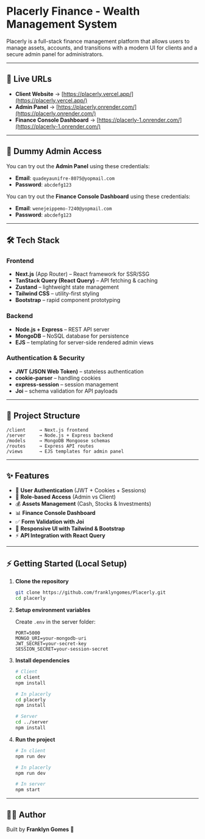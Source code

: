 # Placerly Finance - Wealth Management System

Placerly is a full-stack finance management platform that allows users to manage assets, accounts, and transitions with a modern UI for clients and a secure admin panel for administrators.

---

## 🚀 Live URLs

- **Client Website** → [https://placerly.vercel.app/](https://placerly.vercel.app/)
- **Admin Panel** → [https://placerly.onrender.com/](https://placerly.onrender.com/)
- **Finance Console Dashboard** → [https://placerly-1.onrender.com/](https://placerly-1.onrender.com/)

---

## 🧪 Dummy Admin Access

You can try out the **Admin Panel** using these credentials:

- **Email**: `quadeyaunifre-8075@yopmail.com`
- **Password**: `abcdefg123`

You can try out the **Finance Console Dashboard** using these credentials:

- **Email**: `wenejeippemo-7240@yopmail.com`
- **Password**: `abcdefg123`

---

## 🛠️ Tech Stack

### Frontend

- **Next.js** (App Router) – React framework for SSR/SSG
- **TanStack Query (React Query)** – API fetching & caching
- **Zustand** – lightweight state management
- **Tailwind CSS** – utility-first styling
- **Bootstrap** – rapid component prototyping

### Backend

- **Node.js + Express** – REST API server
- **MongoDB** – NoSQL database for persistence
- **EJS** – templating for server-side rendered admin views

### Authentication & Security

- **JWT (JSON Web Token)** – stateless authentication
- **cookie-parser** – handling cookies
- **express-session** – session management
- **Joi** – schema validation for API payloads

---

## 📂 Project Structure

```
/client     → Next.js frontend
/server     → Node.js + Express backend
/models     → MongoDB Mongoose schemas
/routes     → Express API routes
/views      → EJS templates for admin panel
```

---

## ✨ Features

- 🔑 **User Authentication** (JWT + Cookies + Sessions)
- 👤 **Role-based Access** (Admin vs Client)
- 💰 **Assets Management** (Cash, Stocks & Investments)
- 📊 **Finance Console Dashboard**
- ✅ **Form Validation with Joi**
- 🎨 **Responsive UI with Tailwind & Bootstrap**
- ⚡ **API Integration with React Query**

---

## ⚡ Getting Started (Local Setup)

1. **Clone the repository**

   ```bash
   git clone https://github.com/franklyngomes/Placerly.git
   cd placerly
   ```

2. **Setup environment variables**

   Create `.env` in the server folder:

   ```env
   PORT=5000
   MONGO_URI=your-mongodb-uri
   JWT_SECRET=your-secret-key
   SESSION_SECRET=your-session-secret
   ```

3. **Install dependencies**

   ```bash
   # Client
   cd client
   npm install

   # In placerly
   cd placerly
   npm install

   # Server
   cd ../server
   npm install
   ```

4. **Run the project**

   ```bash
   # In client
   npm run dev

   # In placerly
   npm run dev

   # In server
   npm start
   ```

---

## 👨‍💻 Author

Built by **Franklyn Gomes** 🚀
